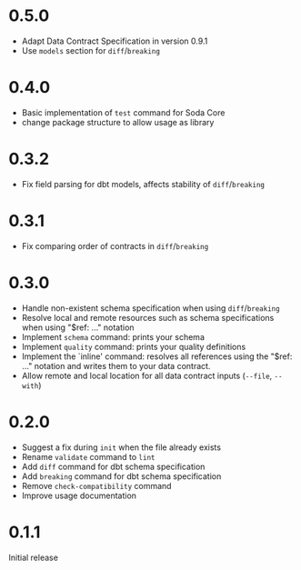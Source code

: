 # 0.5.0
- Adapt Data Contract Specification in version 0.9.1
- Use `models` section for `diff`/`breaking`

# 0.4.0
- Basic implementation of `test` command for Soda Core
- change package structure to allow usage as library

# 0.3.2
- Fix field parsing for dbt models, affects stability of `diff`/`breaking`

# 0.3.1
- Fix comparing order of contracts in `diff`/`breaking`

# 0.3.0
- Handle non-existent schema specification when using `diff`/`breaking`
- Resolve local and remote resources such as schema specifications when using "$ref: ..." notation
- Implement `schema` command: prints your schema
- Implement `quality` command: prints your quality definitions 
- Implement the `inline' command: resolves all references using the "$ref: ..." notation and writes them to your data contract.
- Allow remote and local location for all data contract inputs (`--file`, `--with`)

# 0.2.0

- Suggest a fix during `init` when the file already exists
- Rename `validate` command to `lint`
- Add `diff` command for dbt schema specification
- Add `breaking` command for dbt schema specification
- Remove `check-compatibility` command
- Improve usage documentation

# 0.1.1

Initial release
